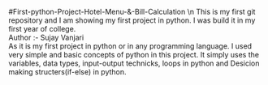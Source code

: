 #First-python-Project-Hotel-Menu-&-Bill-Calculation
\n
This is my first git repository and I am showing my first project in python. I was build it in my first year of college.
<br>
Author :- Sujay Vanjari
<br>
   As it is my first project in python or in any programming language. I used very simple and basic concepts of python in this project. 
It simply uses the variables, data types, input-output technicks, loops in python and Desicion making structers(if-else) in python. 
